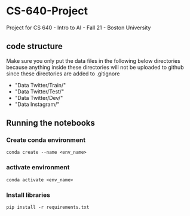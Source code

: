 # CS-640-Project
Project for CS 640 -  Intro to AI - Fall 21 - Boston University

## code structure

Make sure you only put the data files in the following below directories because anything inside these directories will not be uploaded to github since these directories are added to .gitignore

* "Data Twitter/Train/"
* "Data Twitter/Test/"
* "Data Twitter/Dev/"
* "Data Instagram/"

## Running the notebooks

### Create conda environment 

`conda create --name <env_name>`

### activate environment 

`conda activate <env_name>`

### Install libraries

`pip install -r requirements.txt`


